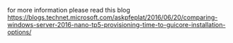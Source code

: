 for more information please read this blog https://blogs.technet.microsoft.com/askpfeplat/2016/06/20/comparing-windows-server-2016-nano-tp5-provisioning-time-to-guicore-installation-options/